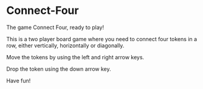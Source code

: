 # Connect-Four
The game Connect Four, ready to play!

This is a two player board game where you need to connect four tokens in a row, either vertically, horizontally or diagonally.

Move the tokens by using the left and right arrow keys.

Drop the token using the down arrow key.

Have fun!
